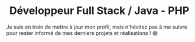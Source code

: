# <div align="center">Développeur Full Stack / Java - PHP</div>  

Je suis en train de mettre à jour mon profil, mais n'hésitez pas à me suivre pour rester informé de mes derniers projets et réalisations ! 😄
